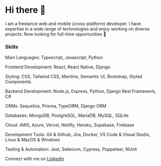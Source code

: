 # Hi there 👋

I am a freelance web and mobile (cross-platform) developer. I have expertise in a wide range of technologies and enjoy working on diverse projects. Now looking for full-time opportunities 👀

### Skills
Main Languages: Typescript, Javascript, Python

Frontend Development: React, React Native, Django

Styling: CSS, Tailwind CSS, Mantine, Semantic UI, Bootstrap, Styled Components

Backend Development: Node.js, Express, Python, Django Rest Framework, C#

ORMs: Sequelize, Prisma, TypeORM, Django ORM

Databases: MongoDB, PostgreSQL, MariaDB, MySQL, SQLite

Cloud: AWS, Azure, Vercel, Netlify, Heroku, Supabase, Firebase

Development Tools: Git & Github, Jira, Docker, VS Code & Visual Studio, Linux & MacOS & Windows

Testing & Automation: Jest, Selenium, Cypress, Puppeteer, NUnit


Connect with me on [LinkedIn](https://www.linkedin.com/in/tuomas-kemppainen-177476279/)
